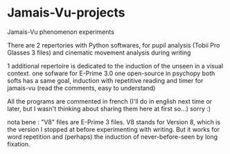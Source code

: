 # Jamais-Vu-projects
Jamais-Vu phenomenon experiments


There are 2 repertories with Python softwares, for pupil analysis (Tobii Pro Glasses 3 files) and cinematic movement analysis during writing

1 additional repertoire is dedicated to the induction of the unseen in a visual context.
  one sofware for E-Prime 3.0
  one open-source in psychopy
both softs has a same goal, induction with repetitive reading and timer for jamais-vu (read the comments, easy to understand)


All the programs are commented in french (I'll do in english next time or later, but I wasn't thinking about sharing them here at first so...) sorry :)


nota bene : "V8" files are E-Prime 3 files. V8 stands for Version 8, which is the version I stopped at before experimenting with writing. But it works for word repetition and (perhaps) the induction of never-before-seen by long fixation. 
